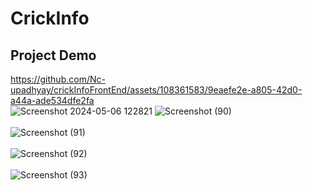 # CrickInfo


## Project Demo
https://github.com/Nc-upadhyay/crickInfoFrontEnd/assets/108361583/9eaefe2e-a805-42d0-a44a-ade534dfe2fa  
![Screenshot 2024-05-06 122821](https://github.com/Nc-upadhyay/crickInfoFrontEnd/assets/108361583/f5d4cf8b-82f6-4e1d-92bd-2a91784aebaf) 
![Screenshot (90)](https://github.com/Nc-upadhyay/crickInfoFrontEnd/assets/108361583/5c147017-b1d3-4908-80de-b31586199f9c) <br><br>
![Screenshot (91)](https://github.com/Nc-upadhyay/crickInfoFrontEnd/assets/108361583/d21fd074-231a-49df-aa0c-3ae09512bacd) <br><br>
![Screenshot (92)](https://github.com/Nc-upadhyay/crickInfoFrontEnd/assets/108361583/b5541bf6-e655-49d0-a105-b827623e9513) <br><br>
![Screenshot (93)](https://github.com/Nc-upadhyay/crickInfoFrontEnd/assets/108361583/a936d68b-ab14-4bd7-9eef-766334de4469) <br><br>
